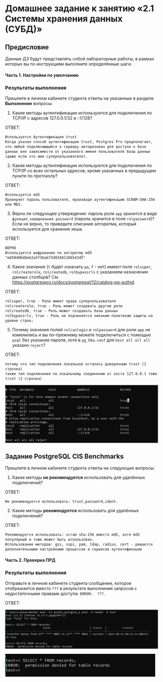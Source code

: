# Домашнее задание к занятию «2.1 Системы хранения данных (СУБД)»

## Предисловие

Данные ДЗ будут представлять собой лабораторные работы, в рамках которых вы по инструкциям выполните определённые шаги.

#### Часть 1. Настройки по умолчанию

### Результаты выполнения

Пришлите в личном кабинете студента ответы на указанные в разделе **Выполнение** вопросы:
1. Какие методы аутентификации используются для подключения по TCP/IP с адресов 127.0.0.1/32 и ::1/128?

ОТВЕТ:
```
Используется Аутентификация trust
Когда указан способ аутентификации trust, Postgres Pro предполагает, что любой подключающийся к серверу авторизован для доступа к базе данных вне зависимости от указанного имени пользователя базы данных (даже если это имя суперпользователя).
```

2. Какие методы аутентификации используются для подключения по TCP/IP со всех остальных адресов, кроме указанных в предыдущем пункте по протоколу?

ОТВЕТ:
```
Используется md5
Проверяет пароль пользователя, производя аутентификацию SCRAM-SHA-256 или MD5.
```

3. Верно ли следующее утверждение: пароль роли `app` хранится в виде `функция_хеширования password` (пароль хранится в поле `rolpassword`)? Если не верно, то приведите описание алгоритма, который используется для хранения хеша.

ОТВЕТ:
```
ВЕРНО
Используется шифрование по алгоритму md5
"md50d06d8eb2a5f36ab73d83481186543d5"
```

4. Какое значение (`t` будет означать `да`, `f` - нет) имеют поля `rolsuper`, `rolcreaterole`, `rolcreatedb`, `rolbypassrls` с указанием назначения данных столбцов? См. https://postgrespro.ru/docs/postgresql/12/catalog-pg-authid.

ОТВЕТ:
```
rolsuper, true - Роли имеет права суперпользователя
rolcreaterole, true - Роль может создавать другие роли
rolcreatedb, true - Роль может создавать базы данных
rolbypassrls, true - Роль не подчиняется никаким политикам защиты на уровне строк;
```
 
5. Почему значения полей `rolcanlogin` и `rolpassword` для роли `app` не изменились и вы по-прежнему можете подключиться с помощью `psql` без указания пароля, хотя в `pg_hba.conf` для `host all all all` указано `reject`?

ОТВЕТ:

```
потому что тип подключения локальное осталось доверенным trust (1 строчка)
также тип подключения по локальному соединению от хоста 127.0.0.1 тоже trust (2 строчка)
```
![](img/33/2-измененные%20типы%20подключения.png)

## Задание PostgreSQL CIS Benchmarks

Пришлите в личном кабинете студента ответы на следующие вопросы:
1. Какие методы **не рекомендуется** использовать для удалённых подключений?

ОТВЕТ:
```
Не рекомендуется использовать: trust,password,ident.
```

2. Какие методы **рекомендуется** использовать для удалённых подключений?

ОТВЕТ:
```
Рекомендуется использовать: scram sha-256 вместо md5, хотя md5 популярный и тоже может быть использован. 
Использование методов: gss,	sspi, pam, ldap, radius, cert - решается дополнительными настройками процессов и сервисов аутентификации 
```

#### Часть 2. Проверка ПРД

### Результаты выполнения

Отправьте в личном кабинете студента сообщение, которое отображается вместо `???` в результате выполнения запросов с недостаточными правами доступа: `ERROR:  ???`.

ОТВЕТ:

![](img/33/3-запуск%20команд.png)

![](img/33/3-2-запуск%20команд.png)
